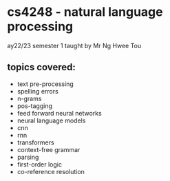 # cs4248 - natural language processing
ay22/23 semester 1
taught by Mr Ng Hwee Tou

## topics covered:
- text pre-processing
- spelling errors
- n-grams
- pos-tagging
- feed forward neural networks
- neural language models
- cnn 
- rnn
- transformers
- context-free grammar
- parsing
- first-order logic
- co-reference resolution